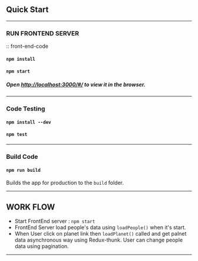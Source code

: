 ## Quick Start
---

### RUN FRONTEND SERVER 
:: front-end-code
#### `npm install`
#### `npm start`
##### Open [http://localhost:3000/#/](http://localhost:3000/#/) to view it in the browser.
---

### Code Testing
#### `npm install --dev`
#### `npm test`
---

### Build Code

#### `npm run build`

Builds the app for production to the `build` folder.

---

## WORK FLOW

- Start FrontEnd server : `npm start`
- FrontEnd Server load people's data using `loadPeople()` when it's start.
- When User click on planet link then `loadPlanet()` called and get palnet data asynchronous way using Redux-thunk. User can change people data using pagination.
---